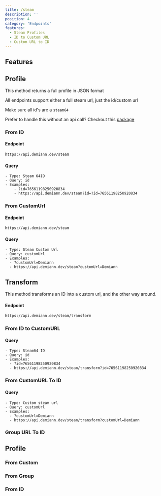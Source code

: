 ```yaml
---
title: /steam
description: ''
position: 4
category: 'Endpoints'
features:
  - Steam Profiles
  - ID to Custom URL
  - Custom URL to ID
---
```


## Features

<list :items="features"></list>

## Profile

This method returns a full profile in JSON format

All endpoints support either a full steam url, just the id/custom url

Make sure all id's are a `steam64`

Prefer to handle this without an api call? Checkout this [package](https://steamresolver.docs.demiann.dev)

### From ID

#### Endpoint

```bash
https://api.demiann.dev/steam
```

#### Query

    - Type: Steam 64ID
    - Query: id
    - Examples:
        - ?id=76561198250920834
        - https://api.demiann.dev/steam?id=?id=76561198250920834

### From CustomUrl

#### Endpoint

```bash
https://api.demiann.dev/steam
```

#### Query

    - Type: Steam Custom Url
    - Query: customUrl
    - Examples:
      - ?customUrl=Demiann
      - https://api.demiann.dev/steam?customUrl=Demiann

## Transform

This method transforms an ID into a custom url, and the other way around.

#### Endpoint

```bash
https://api.demiann.dev/steam/transform
```

### From ID to CustomURL

#### Query

    - Type: Steam64 ID
    - Query: id
    - Examples:
      - ?id=76561198250920834
      - https://api.demiann.dev/steam/transform?id=76561198250920834

### From CustomURL To ID

#### Query

    - Type: Custom steam url
    - Query: customUrl
    - Examples:
      - ?customUrl=Demiann
      - https://api.demiann.dev/steam/transform?customUrl=Demiann

### Group URL To ID

## Profile

### From Custom

### From Group

### From ID
